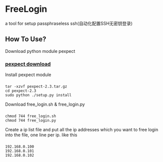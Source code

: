 FreeLogin
=========

a tool for setup passphraseless ssh(自动化配置SSH无密钥登录)

How To Use?
---------
Download python module pexpect
### [pexpect download](https://pypi.python.org/pypi/pexpect/)<br />
Install pexpect module
###
    tar -xzvf pexpect-2.3.tar.gz
    cd pexpect-2.3
    sudo python ./setup.py install
  
Download free_login.sh & free_login.py
###
    chmod 744 free_login.sh
    chmod 744 free_login.py

Create a ip list file and put all the ip addresses which you want to free login into the file, one line per ip. like this
###
    192.168.0.100
    192.168.0.101
    192.168.0.102
  
